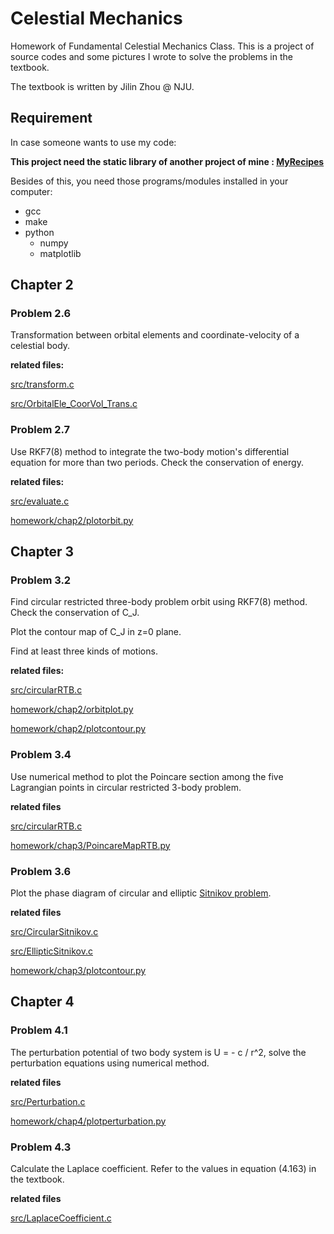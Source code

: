 # Celestial Mechanics

Homework of Fundamental Celestial Mechanics Class. This is a project of source
codes and some pictures I wrote to solve the problems in the textbook.

The textbook is written by Jilin Zhou @ NJU.

## Requirement

In case someone wants to use my code:

**This project need the static library of another project of mine :
[MyRecipes](https://github.com/OliverLew/MyRecipes.git)**

Besides of this, you need those programs/modules installed in your computer:

- gcc
- make
- python
    - numpy
    - matplotlib

## Chapter 2

### Problem 2.6

Transformation between orbital elements and coordinate-velocity of a celestial
body.

**related files:**

[src/transform.c](https://github.com/OliverLew/CelestialMechanics/blob/master/src/transform.c)

[src/OrbitalEle_CoorVol_Trans.c](https://github.com/OliverLew/CelestialMechanics/blob/master/src/OrbitalEle_CoorVol_Trans.c)

### Problem 2.7

Use RKF7(8) method to integrate the two-body motion's differential equation for
more than two periods. Check the conservation of energy.

**related files:**

[src/evaluate.c](https://github.com/OliverLew/CelestialMechanics/blob/master/src/evaluate.c)

[homework/chap2/plotorbit.py](https://github.com/OliverLew/CelestialMechanics/blob/master/homework/chap2/plotorbit.py)


## Chapter 3

### Problem 3.2

Find circular restricted three-body problem orbit using RKF7(8) method. Check
the conservation of C_J.

Plot the contour map of C_J in z=0 plane.

Find at least three kinds of motions.

**related files:**

[src/circularRTB.c](https://github.com/OliverLew/CelestialMechanics/blob/master/src/circularRTB.c)

[homework/chap2/orbitplot.py](https://github.com/OliverLew/CelestialMechanics/blob/master/homework/chap2/orbitplot.py)

[homework/chap2/plotcontour.py](https://github.com/OliverLew/CelestialMechanics/blob/master/homework/chap2/plotcontour.py)

### Problem 3.4

Use numerical method to plot the Poincare section among the five Lagrangian
points in circular restricted 3-body problem.

**related files**

[src/circularRTB.c](https://github.com/OliverLew/CelestialMechanics/blob/master/src/circularRTB.c)

[homework/chap3/PoincareMapRTB.py](https://github.com/OliverLew/CelestialMechanics/blob/master/homework/chap3/PoincareMapRTB.py)

### Problem 3.6

Plot the phase diagram of circular and elliptic [Sitnikov problem](https://en.wikipedia.org/wiki/Sitnikov_problem).

**related files**

[src/CircularSitnikov.c](https://github.com/OliverLew/CelestialMechanics/blob/master/src/CircularSitnikov.c)

[src/EllipticSitnikov.c](https://github.com/OliverLew/CelestialMechanics/blob/master/src/EllipticSitnikov.c)

[homework/chap3/plotcontour.py](https://github.com/OliverLew/CelestialMechanics/blob/master/homework/chap3/plotcontour.py)

## Chapter 4

### Problem 4.1

The perturbation potential of two body system is U = - c / r^2, solve the
perturbation equations using numerical method.

**related files**

[src/Perturbation.c](https://github.com/OliverLew/CelestialMechanics/blob/master/src/Perturbation.c)

[homework/chap4/plotperturbation.py](https://github.com/OliverLew/CelestialMechanics/blob/master/homework/chap4/plotperturbation.py)

### Problem 4.3

Calculate the Laplace coefficient. Refer to the values in equation (4.163) in
the textbook.

**related files**

[src/LaplaceCoefficient.c](https://github.com/OliverLew/CelestialMechanics/blob/master/src/LaplaceCoefficient.c)
